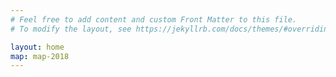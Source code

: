 ```yaml
---
# Feel free to add content and custom Front Matter to this file.
# To modify the layout, see https://jekyllrb.com/docs/themes/#overriding-theme-defaults

layout: home
map: map-2018
---
```

